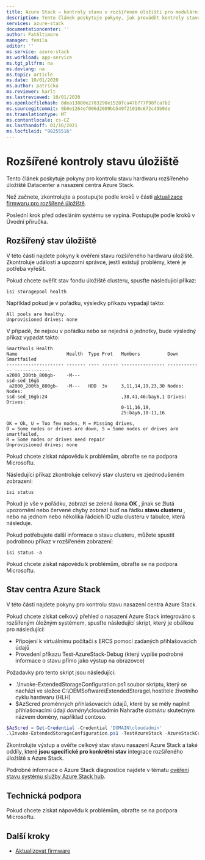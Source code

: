 ```yaml
---
title: Azure Stack – kontroly stavu v rozšířeném úložišti pro modulární úložiště objektů BLOB datového centra
description: Tento článek poskytuje pokyny, jak provádět kontroly stavu v rozšířeném úložišti pro modulární úložiště objektů BLOB datového centra.
services: azure-stack
documentationcenter: ''
author: PatAltimore
manager: femila
editor: ''
ms.service: azure-stack
ms.workload: app-service
ms.tgt_pltfrm: na
ms.devlang: na
ms.topic: article
ms.date: 10/01/2020
ms.author: patricka
ms.reviewer: karlt
ms.lastreviewed: 10/01/2020
ms.openlocfilehash: 8dea13880e2703290e1528fca47b777f98fca7b2
ms.sourcegitcommit: 9b0e1264ef006d2009bb549f21010c672c49b9de
ms.translationtype: MT
ms.contentlocale: cs-CZ
ms.lasthandoff: 01/16/2021
ms.locfileid: "98255516"
---
```

# <a name="extended-storage-health-checks"></a>Rozšířené kontroly stavu úložiště

Tento článek poskytuje pokyny pro kontrolu stavu hardwaru rozšířeného úložiště Datacenter a nasazení centra Azure Stack.

Než začnete, zkontrolujte a postupujte podle kroků v části [aktualizace firmwaru pro rozšířené úložiště]().

Poslední krok před odesláním systému se vypíná. Postupujte podle kroků v Úvodní příručka.

## <a name="extended-storage-health"></a>Rozšířený stav úložiště

V této části najdete pokyny k ověření stavu rozšířeného hardwaru úložiště.
Zkontroluje události a upozorní správce, jestli existují problémy, které je potřeba vyřešit. 


Pokud chcete ověřit stav fondu úložiště clusteru, spusťte následující příkaz:
```console
isi storagepool health
```

Například pokud je v pořádku, výsledky příkazu vypadají takto:
```console
All pools are healthy.
Unprovisioned drives: none
```

V případě, že nejsou v pořádku nebo se nejedná o jednotky, bude výsledný příkaz vypadat takto:

```console
SmartPools Health
Name                  Health  Type Prot   Members          Down          Smartfailed
--------------------- ------- ---- ------ ---------------- ------------- -------------
a2000_200tb_800gb-    -M---
ssd-sed_16gb
 a2000_200tb_800gb-   -M---   HDD  3x     3,11,14,19,23,30 Nodes:        Nodes:
ssd-sed_16gb:24                           ,38,41,46:bay6,1 Drives:       Drives:
                                          0-11,16,19,
                                          25:bay6,10-11,16

OK = Ok, U = Too few nodes, M = Missing drives,
D = Some nodes or drives are down, S = Some nodes or drives are smartfailed,
R = Some nodes or drives need repair
Unprovisioned drives: none
```

Pokud chcete získat nápovědu k problémům, obraťte se na podpora Microsoftu.

Následující příkaz zkontroluje celkový stav clusteru ve zjednodušeném zobrazení:
```console
isi status
```

Pokud je vše v pořádku, zobrazí se zelená ikona **OK** , jinak se žlutá upozornění nebo červené chyby zobrazí buď na řádku **stavu clusteru** , nebo na jednom nebo několika řádcích ID uzlu clusteru v tabulce, která následuje.

Pokud potřebujete další informace o stavu clusteru, můžete spustit podrobnou příkaz v rozšířeném zobrazení:
```console
isi status -a
```

Pokud chcete získat nápovědu k problémům, obraťte se na podpora Microsoftu.

## <a name="azure-stack-hub-health"></a>Stav centra Azure Stack

V této části najdete pokyny pro kontrolu stavu nasazení centra Azure Stack.

Pokud chcete získat celkový přehled o nasazení Azure Stack integrováno s rozšířeným úložným systémem, spusťte následující skript, který je obálkou pro následující:
- Připojení k virtuálnímu počítači s ERCS pomocí zadaných přihlašovacích údajů
- Provedení příkazu Test-AzureStack-Debug (který vypíše podrobné informace o stavu přímo jako výstup na obrazovce)

Požadavky pro tento skript jsou následující:
- .\Invoke-ExtendedStorageConfiguration.ps1 soubor skriptu, který se nachází ve složce C:\OEMSoftware\ExtendedStorage\ hostitele životního cyklu hardwaru (HLH)
- $AzScred proměnných přihlašovacích údajů, které by se měly naplnit přihlašovacími údaji *domény*\cloudadmin Nahraďte *doménu* skutečným názvem domény, například contoso.


```powershell
$AzScred = Get-Credential -Credential 'DOMAIN\cloudadmin'
.\Invoke-ExtendedStorageConfiguration.ps1 -TestAzureStack -AzureStackCred $AzScred
```

Zkontrolujte výstup a ověřte celkový stav stavu nasazení Azure Stack a také oddíly, které **jsou specifické pro konkrétní stav** integrace rozšířeného úložiště s Azure Stack.

Podrobné informace o Azure Stack diagnostice najdete v tématu [ověření stavu systému služby Azure Stack hub](../operator/azure-stack-diagnostic-test.md).

## <a name="technical-support"></a>Technická podpora

Pokud chcete získat nápovědu k problémům, obraťte se na podpora Microsoftu.

## <a name="next-steps"></a>Další kroky

- [Aktualizovat firmware]()